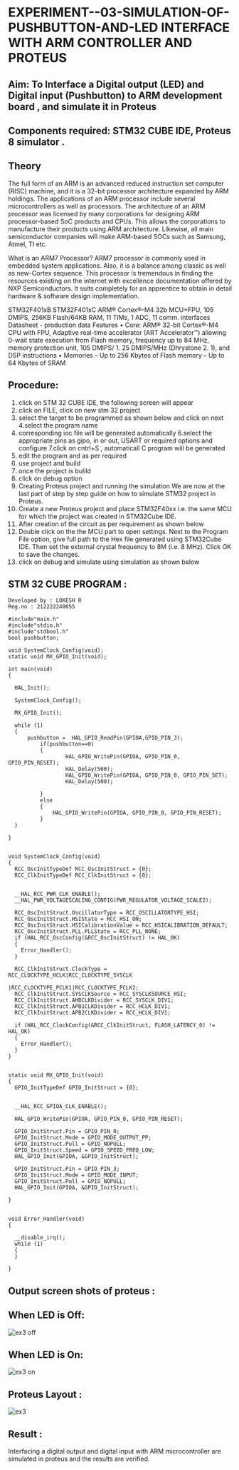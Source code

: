 # EXPERIMENT--03-SIMULATION-OF-PUSHBUTTON-AND-LED INTERFACE WITH ARM CONTROLLER AND PROTEUS 
## Aim: To Interface a Digital output (LED) and Digital input (Pushbutton) to ARM development board , and simulate it in Proteus 
## Components required: STM32 CUBE IDE, Proteus 8 simulator .
## Theory 
The full form of an ARM is an advanced reduced instruction set computer (RISC) machine, and it is a 32-bit processor architecture expanded by ARM holdings. The applications of an ARM processor include several microcontrollers as well as processors. The architecture of an ARM processor was licensed by many corporations for designing ARM processor-based SoC products and CPUs. This allows the corporations to manufacture their products using ARM architecture. Likewise, all main semiconductor companies will make ARM-based SOCs such as Samsung, Atmel, TI etc.

What is an ARM7 Processor?
ARM7 processor is commonly used in embedded system applications. Also, it is a balance among classic as well as new-Cortex sequence. This processor is tremendous in finding the resources existing on the internet with excellence documentation offered by NXP Semiconductors. It suits completely for an apprentice to obtain in detail hardware & software design implementation.

  STM32F401xB STM32F401xC ARM® Cortex®-M4 32b MCU+FPU, 105 DMIPS, 256KB Flash/64KB RAM, 11 TIMs, 1 ADC, 11 comm.
interfaces Datasheet - production data Features
• Core: ARM® 32-bit Cortex®-M4 CPU with FPU, Adaptive real-time accelerator (ART Accelerator™) allowing 0-wait state execution from Flash memory, frequency up to 84 MHz, memory protection unit, 105 DMIPS/ 1.
25 DMIPS/MHz (Dhrystone 2.
1), and DSP instructions
• Memories – Up to 256 Kbytes of Flash memory – Up to 64 Kbytes of SRAM
 
 

## Procedure:
 1. click on STM 32 CUBE IDE, the following screen will appear 
  2. click on FILE, click on new stm 32 project 
 3. select the target to be programmed  as shown below and click on next 
4.select the program name 
5. corresponding ioc file will be generated automatically 
6.select the appropriate pins as gipo, in or out, USART or required options and configure 
7.click on cntrl+S , automaticall C program will be generated 
8. edit the program and as per required 
9. use project and build  
10. once the project is bulild 
11. click on debug option 
12.  Creating Proteus project and running the simulation
We are now at the last part of step by step guide on how to simulate STM32 project in Proteus.
13. Create a new Proteus project and place STM32F40xx i.e. the same MCU for which the project was created in STM32Cube IDE. 
14. After creation of the circuit as per requirement as shown below 
15. Double click on the the MCU part to open settings. Next to the Program File option, give full path to the Hex file generated using STM32Cube IDE. Then set the external crystal frequency to 8M (i.e. 8 MHz). Click OK to save the changes.
16. click on debug and simulate using simulation as shown below 

## STM 32 CUBE PROGRAM :
```
Developed by : LOKESH R
Reg.no : 212222240055
```
```
#include"main.h"
#include"stdio.h"
#include"stdbool.h"
bool pushbutton;

void SystemClock_Config(void);
static void MX_GPIO_Init(void);

int main(void)
{

  HAL_Init();

  SystemClock_Config();

  MX_GPIO_Init();
  
  while (1)
  {
	  pushbutton =  HAL_GPIO_ReadPin(GPIOA,GPIO_PIN_3);
	  	  if(pushbutton==0)
	  	  {
	  			  HAL_GPIO_WritePin(GPIOA, GPIO_PIN_0, GPIO_PIN_RESET);
	  			  HAL_Delay(500);
	  			  HAL_GPIO_WritePin(GPIOA, GPIO_PIN_0, GPIO_PIN_SET);
	  			  HAL_Delay(500);

	  	  }
	  	  else
	  	  {
	  		  HAL_GPIO_WritePin(GPIOA, GPIO_PIN_0, GPIO_PIN_RESET);
	  	  }
  }

}


void SystemClock_Config(void)
{
  RCC_OscInitTypeDef RCC_OscInitStruct = {0};
  RCC_ClkInitTypeDef RCC_ClkInitStruct = {0};

  
  __HAL_RCC_PWR_CLK_ENABLE();
  __HAL_PWR_VOLTAGESCALING_CONFIG(PWR_REGULATOR_VOLTAGE_SCALE2);
  
  RCC_OscInitStruct.OscillatorType = RCC_OSCILLATORTYPE_HSI;
  RCC_OscInitStruct.HSIState = RCC_HSI_ON;
  RCC_OscInitStruct.HSICalibrationValue = RCC_HSICALIBRATION_DEFAULT;
  RCC_OscInitStruct.PLL.PLLState = RCC_PLL_NONE;
  if (HAL_RCC_OscConfig(&RCC_OscInitStruct) != HAL_OK)
  {
    Error_Handler();
  }

  RCC_ClkInitStruct.ClockType = RCC_CLOCKTYPE_HCLK|RCC_CLOCKTYPE_SYSCLK
                              |RCC_CLOCKTYPE_PCLK1|RCC_CLOCKTYPE_PCLK2;
  RCC_ClkInitStruct.SYSCLKSource = RCC_SYSCLKSOURCE_HSI;
  RCC_ClkInitStruct.AHBCLKDivider = RCC_SYSCLK_DIV1;
  RCC_ClkInitStruct.APB1CLKDivider = RCC_HCLK_DIV1;
  RCC_ClkInitStruct.APB2CLKDivider = RCC_HCLK_DIV1;

  if (HAL_RCC_ClockConfig(&RCC_ClkInitStruct, FLASH_LATENCY_0) != HAL_OK)
  {
    Error_Handler();
  }
}


static void MX_GPIO_Init(void)
{
  GPIO_InitTypeDef GPIO_InitStruct = {0};

  
  __HAL_RCC_GPIOA_CLK_ENABLE();

  HAL_GPIO_WritePin(GPIOA, GPIO_PIN_0, GPIO_PIN_RESET);

  GPIO_InitStruct.Pin = GPIO_PIN_0;
  GPIO_InitStruct.Mode = GPIO_MODE_OUTPUT_PP;
  GPIO_InitStruct.Pull = GPIO_NOPULL;
  GPIO_InitStruct.Speed = GPIO_SPEED_FREQ_LOW;
  HAL_GPIO_Init(GPIOA, &GPIO_InitStruct);

  GPIO_InitStruct.Pin = GPIO_PIN_3;
  GPIO_InitStruct.Mode = GPIO_MODE_INPUT;
  GPIO_InitStruct.Pull = GPIO_NOPULL;
  HAL_GPIO_Init(GPIOA, &GPIO_InitStruct);

}


void Error_Handler(void)
{
  
  __disable_irq();
  while (1)
  {
  }
  
} 
```
## Output screen shots of proteus  :
## When LED is Off:
![ex3 off](https://github.com/LokeshRajamani/EXPERIMENT--03-SIMULATION-OF-PUSHBUTTON-AND-LED-WITH-PROTEUS-/assets/120544804/ad9bca65-49e2-467c-ab64-b0c61d62bf84)
## When LED is On:
![ex3 on](https://github.com/LokeshRajamani/EXPERIMENT--03-SIMULATION-OF-PUSHBUTTON-AND-LED-WITH-PROTEUS-/assets/120544804/525d1814-3bcb-4eab-8739-d33ccb1f0714)
## Proteus Layout :
![ex3](https://github.com/LokeshRajamani/EXPERIMENT--03-SIMULATION-OF-PUSHBUTTON-AND-LED-WITH-PROTEUS-/assets/120544804/f4e82628-6077-4426-a299-bfe49edd1011)
## Result :
Interfacing a digital output and digital input  with ARM microcontroller are simulated in proteus and the results are verified.


